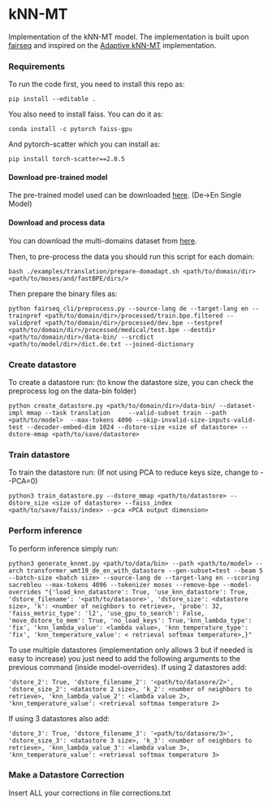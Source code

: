 
# kNN-MT
Implementation of the kNN-MT model.
The implementation is built upon [fairseq](https://github.com/pytorch/fairseq) and inspired on the [Adaptive kNN-MT](https://github.com/zhengxxn/adaptive-knn-mt) implementation.

### Requirements

To run the code first, you need to install this repo as:

```
pip install --editable .
```

You  also need to install faiss. You can do it as:
```
conda install -c pytorch faiss-gpu
```
And  pytorch-scatter which you can install as:
```
pip install torch-scatter==2.0.5
```

####  Download pre-trained model
The pre-trained model used can be downloaded [here](https://github.com/pytorch/fairseq/blob/master/examples/wmt19/README.md). (De->En Single Model)

#### Download and process data
You can download the multi-domains dataset from [here](https://github.com/roeeaharoni/unsupervised-domain-clusters).

Then, to pre-process the data you should run this script for each domain:
```
bash ./examples/translation/prepare-domadapt.sh <path/to/domain/dir> <path/to/moses/and/fastBPE/dirs/>
```
Then prepare the binary files as:
```
python fairseq_cli/preprocess.py --source-lang de --target-lang en --trainpref <path/to/domain/dir>/processed/train.bpe.filtered --validpref <path/to/domain/dir>/processed/dev.bpe --testpref <path/to/domain/dir>/processed/medical/test.bpe --destdir <path/to/domain/dir>/data-bin/ --srcdict <path/to/model/dir>/dict.de.txt --joined-dictionary
```

### Create datastore
To create a datastore run: (to know the datastore size, you can check the preprocess log on the data-bin folder)
```
python create_datastore.py <path/to/domain/dir>/data-bin/ --dataset-impl mmap --task translation     --valid-subset train --path <path/to/model>  --max-tokens 4096 --skip-invalid-size-inputs-valid-test --decoder-embed-dim 1024 --dstore-size <size of datastore> --dstore-mmap <path/to/save/datastore>
```

### Train datastore
To train the datastore run: (If not using PCA to reduce keys size, change to --PCA=0)
```
python3 train_datastore.py --dstore_mmap <path/to/datastore> --dstore_size <size of datastore> --faiss_index <path/to/save/faiss/index> --pca <PCA output dimension>
```


### Perform inference
To perform inference simply run:
```
python3 generate_knnmt.py <path/to/data/bin> --path <path/to/model> --arch transformer_wmt19_de_en_with_datastore --gen-subset=test --beam 5 --batch-size <batch size> --source-lang de --target-lang en --scoring sacrebleu --max-tokens 4096 --tokenizer moses --remove-bpe --model-overrides "{'load_knn_datastore': True, 'use_knn_datastore': True, 'dstore_filename': '<path/to/datasore>', 'dstore_size': <datastore size>, 'k': <number of neighbors to retrieve>, 'probe': 32, 'faiss_metric_type': 'l2', 'use_gpu_to_search': False, 'move_dstore_to_mem': True, 'no_load_keys': True,'knn_lambda_type': 'fix', 'knn_lambda_value': <lambda value>, 'knn_temperature_type': 'fix', 'knn_temperature_value': < retrieval softmax temperature>,}" 
```

To use multiple datastores (implementation only allows 3 but if needed is easy to increase) you just need to add the following arguments to the previous command (inside model-overrides). If using 2 datastores add:
```
'dstore_2': True, 'dstore_filename_2': '<path/to/datasore/2>', 'dstore_size_2': <datastore 2 size>, 'k_2': <number of neighbors to retrieve>, 'knn_lambda_value_2': <lambda value 2>, 'knn_temperature_value': <retrieval softmax temperature 2>
```
If using 3 datastores also add:
```
'dstore_3': True, 'dstore_filename_3': '<path/to/datasore/3>', 'dstore_size_3': <datastore 3 size>, 'k_3': <number of neighbors to retrieve>, 'knn_lambda_value_3': <lambda value 3>, 'knn_temperature_value': <retrieval softmax temperature 3>
```


### Make a Datastore Correction
Insert ALL your corrections in file corrections.txt